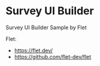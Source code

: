 # Survey UI Builder

Survey UI Builder Sample by Flet

Flet:

- https://flet.dev/
- https://github.com/flet-dev/flet